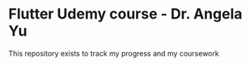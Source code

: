# Flutter Udemy course - Dr. Angela Yu

This repository exists to track my progress and my coursework
